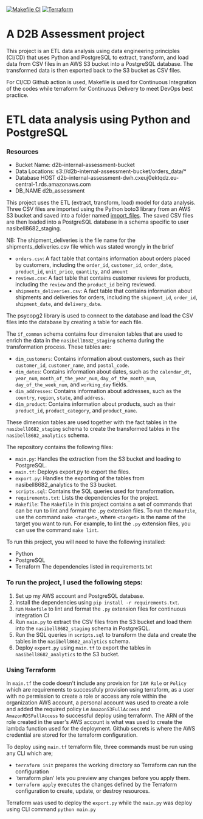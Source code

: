 [![Makefile CI](https://github.com/Nazzcodek/assesment/actions/workflows/makefile.yml/badge.svg)](https://github.com/Nazzcodek/assesment/actions/workflows/makefile.yml)
[![Terraform](https://github.com/Nazzcodek/assesment/actions/workflows/terraform.yml/badge.svg)](https://github.com/Nazzcodek/assesment/actions/workflows/terraform.yml)
# A D2B Assessment project
This project is an ETL data analysis using data engineering principles (CI/CD) that uses Python and PostgreSQL to extract, transform, and load data from CSV files in an AWS S3 bucket into a PostgreSQL database. The transformed data is then exported back to the S3 bucket as CSV files. 

For CI/CD Github action is used, Makefile is used for Continuous Integration of the codes while terraform for Continuous Delivery to meet DevOps best practice. 

# ETL data analysis using Python and PostgreSQL
### Resources 
- Bucket Name: d2b-internal-assessment-bucket
- Data Locations: s3://d2b-internal-assessment-bucket/orders_data/*
- Database HOST	d2b-internal-assessment-dwh.cxeuj0ektqdz.eu-central-1.rds.amazonaws.com
- DB_NAME	d2b_assessment

This project uses the ETL (extract, transform, load) model for data analysis. Three CSV files are imported using the Python boto3 library from an AWS S3 bucket and saved into a folder named [import_files](https://github.com/Nazzcodek/assesment/tree/main/import_files). The saved CSV files are then loaded into a PostgreSQL database in a schema specific to user nasibell8682_staging.

NB: The shipment_deliveries is the file name for the shipments_deliveries.csv file which was stated wrongly in the brief 

- `orders.csv`: A fact table that contains information about orders placed by customers, including the `order_id`, `customer_id`, `order_date`, `product_id`, `unit_price`, `quantity`, and `amount`
- `reviews.csv`: A fact table that contains customer reviews for products, including the `review` and the `product_id` being reviewed.
- `shipments_deliveries.csv`: A fact table that contains information about shipments and deliveries for orders, including the `shipment_id`, `order_id`, `shipment_date`, and `delivery_date`.

The psycopg2 library is used to connect to the database and load the CSV files into the database by creating a table for each file.

The `if_common` schema contains four dimension tables that are used to enrich the data in the `nasibell8682_staging` schema during the transformation process. These tables are:

- `dim_customers`: Contains information about customers, such as their `customer_id`, `customer_name`, and `postal_code`.
- `dim_dates`: Contains information about dates, such as the `calendar_dt`, `year_num`, `month_of_the_year_num`, `day_of_the_month_num`, `day_of_the_week_num`, and `working_day` fields.
- `dim_addresses`: Contains information about addresses, such as the `country`, `region`, `state`, and `address`.
- `dim_product`: Contains information about products, such as their `product_id`, `product_category`, and `product_name`.

These dimension tables are used together with the fact tables in the `nasibell8682_staging` schema to create the transformed tables in the `nasibell8682_analytics` schema.


The repository contains the following files:

- `main.py`: Handles the extraction from the S3 bucket and loading to PostgreSQL.
- `main.tf`: Deploys export.py to export the files.
- `export.py`: Handles the exporting of the tables from nasibell8682_analytics to the S3 bucket.
- `scripts.sql`: Contains the SQL queries used for transformation.
- `requirements.txt`: Lists the dependencies for the project.
- `Makefile`: The `Makefile` in this project contains a set of commands that can be run to lint and format the `.py` extension files. To run the `Makefile`, use the command `make <target>`, where `<target>` is the name of the target you want to run. For example, to lint the `.py` extension files, you can use the command `make lint`.

To run this project, you will need to have the following installed:

- Python
- PostgreSQL
- Terraform
The dependencies listed in requirements.txt

### To run the project, I used the following steps:

1. Set up my AWS account and PostgreSQL database.
2. Install the dependencies using `pip install -r requirements.txt`.
3. run `Makefile` to lint and format the `.py` extension files for continuous integration CI
3. Run `main.py` to extract the CSV files from the S3 bucket and load them into the `nasibell8682_staging` schema in PostgreSQL.
4. Run the SQL queries in `scripts.sql` to transform the data and create the tables in the `nasibell8682_analytics` schema.
5. Deploy `export.py` using `main.tf` to export the tables in `nasibell8682_analytics` to the S3 bucket.

### Using Terraform
In `main.tf` the code doesn't include any provision for `IAM Role` or `Policy` which are requirements to successfuly provision using terraform, as a user with no permission to create a role or access any role within the organization AWS account, a personal account was used to create a role and added the required policy i.e `AmazonS3FullAccess` and `AmazonRDSFullAccess` to successful deploy using terraform. The ARN of the role created in the user's AWS account is what was used to create the lambda function used for the deployment. Github secrets is where the AWS credential are stored for the terraform configuration.

To deploy using `main.tf` terraform file, three commands must be run using any CLI which are; 
- `terraform init` prepares the working directory so Terraform can run the configuration
- `terraform plan' lets you preview any changes before you apply them.
- `terraform apply` executes the changes defined by the Terraform configuration to create, update, or destroy resources.

Terraform was used to deploy the `export.py` while the `main.py` was deploy using CLI command `python main.py`


